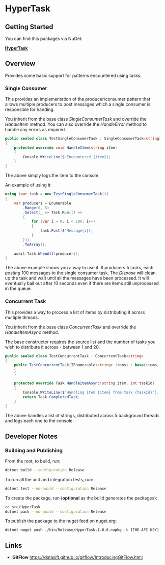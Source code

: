 # HyperTask

## Getting Started

You can find this packages via NuGet: 

[**HyperTask**](https://www.nuget.org/packages/HyperTask)

## Overview

Provides some basic support for patterns encountered using tasks.

### Single Consumer

This provides an implementation of the producer/consumer pattern that allows multiple producers to post messages which 
a single consumer is responsible for handing.

You inherit from the base class _SingleConsumerTask_ and override the _HandleItem_ method. You can also override the 
_HandleError_ method to handle any errors as required.

```c#
public sealed class TestSingleConsumerTask : SingleConsumerTask<string>
{
    protected override void HandleItem(string item)
    {
        Console.WriteLine($"Encountered {item});
    }
}
```

The above simply logs the item to the console.

An example of using it:

```c#
using (var task = new TestSingleConsumerTask())
{
    var producers = Enumerable
        .Range(0, 5)
        .Select(_ => Task.Run(() =>
        {
            for (var i = 0; i < 100; i++)
            {
                task.Post($"Message{i});
            }
        }))
        .ToArray();
    
    await Task.WhenAll(producers);
}
```

The above example shows you a way to use it. It producers 5 tasks, each _posting_ 100 messages to the single consumer task. 
The _Dispose_ will clean up the task and wait until all the messages have been processed. It will eventually bail out after 
10 seconds even if there are items still unprocessed in the queue.  

### Concurrent Task

This provides a way to process a list of items by distributing it across multiple threads.

You inherit from the base class _ConcurrentTask_ and override the _HandleItemAsync_ method.

The base constructor requires the source list and the number of tasks you wish to distribute it across - between 1 and 20.

```c#
public sealed class TestConcurrentTask : ConcurrentTask<string>
{
    public TestConcurrentTask(IEnumerable<string> items) : base(items, 5)
    {
    }

    protected override Task HandleItemAsync(string item, int taskId)
    {
        Console.WriteLine($"Handling item {item} from task {taskId}");
        return Task.CompletedTask;
    }
}
```

The above handles a list of strings, distributed across 5 background threads and logs each one to the console.

## Developer Notes

### Building and Publishing

From the root, to build, run:

```bash
dotnet build --configuration Release
```

To run all the unit and integration tests, run:

```bash
dotnet test --no-build --configuration Release
```

To create the package, run (**optional** as the build generates the packages):
 
```bash
cd src/HyperTask
dotnet pack --no-build --configuration Release

```

To publish the package to the nuget feed on nuget.org:

```bash
dotnet nuget push ./bin/Release/HyperTask.1.0.0.nupkg -k [THE API KEY] -s https://api.nuget.org/v3/index.json
```

## Links

* **GitFlow** https://datasift.github.io/gitflow/IntroducingGitFlow.html
